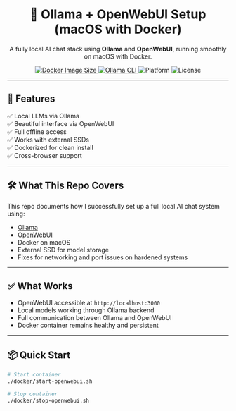 <h1 align="center">🧠 Ollama + OpenWebUI Setup (macOS with Docker)</h1>

<p align="center">
  A fully local AI chat stack using <strong>Ollama</strong> and <strong>OpenWebUI</strong>, running smoothly on macOS with Docker.
</p>

<p align="center">
  <a href="https://github.com/open-webui/open-webui">
    <img alt="Docker Image Size" src="https://img.shields.io/docker/image-size/ghcr.io/open-webui/open-webui/latest?label=OpenWebUI%20Image&logo=docker&style=flat-square">
  </a>
  <a href="https://github.com/ollama/ollama">
    <img alt="Ollama CLI" src="https://img.shields.io/badge/Ollama-Installed-blueviolet?style=flat-square&logo=OpenAI">
  </a>
  <img alt="Platform" src="https://img.shields.io/badge/Platform-macOS-lightgrey?style=flat-square&logo=apple">
  <img alt="License" src="https://img.shields.io/github/license/yourusername/ollama-openwebui-setup?style=flat-square">
</p>

---

## 🚀 Features

✅ Local LLMs via Ollama  
✅ Beautiful interface via OpenWebUI  
✅ Full offline access  
✅ Works with external SSDs  
✅ Dockerized for clean install  
✅ Cross-browser support  

---

## 🛠️ What This Repo Covers

This repo documents how I successfully set up a full local AI chat system using:
- [Ollama](https://ollama.com)
- [OpenWebUI](https://github.com/open-webui/open-webui)
- Docker on macOS
- External SSD for model storage
- Fixes for networking and port issues on hardened systems

---

## ✅ What Works

- OpenWebUI accessible at `http://localhost:3000`
- Local models working through Ollama backend
- Full communication between Ollama and OpenWebUI
- Docker container remains healthy and persistent

---

## 📦 Quick Start

```bash
# Start container
./docker/start-openwebui.sh

# Stop container
./docker/stop-openwebui.sh
